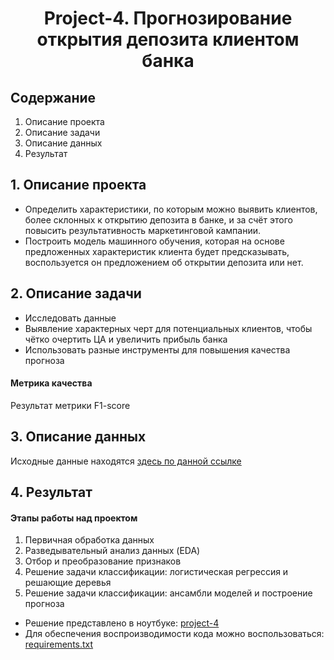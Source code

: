 # <center>Project-4. Прогнозирование открытия депозита клиентом банка</center> 

## Содержание

1. Описание проекта
2. Описание задачи
3. Описание данных
4. Результат



## 1. Описание проекта

* Определить характеристики, по которым можно выявить клиентов, более склонных к открытию депозита в банке, и за счёт этого повысить результативность маркетинговой кампании. 
* Построить модель машинного обучения, которая на основе предложенных характеристик клиента будет предсказывать, воспользуется он предложением об открытии депозита или нет.

## 2. Описание задачи

- Исследовать данные
- Выявление характерных черт для потенциальных клиентов, чтобы чётко очертить ЦА и увеличить прибыль банка
- Использовать разные инструменты для повышения качества прогноза 

#### Метрика качества

Результат метрики F1-score

## 3. Описание данных

Исходные данные находятся [здесь по данной ссылке](https://drive.google.com/file/d/1Vbbve8Ld4BxhQiLBS_kObsu7vJLDyYGA/view)

## 4. Результат

#### Этапы работы над проектом
1. Первичная обработка данных
2. Разведывательный анализ данных (EDA)
3. Отбор и преобразование признаков
4. Решение задачи классификации: логистическая регрессия и решающие деревья
5. Решение задачи классификации: ансамбли моделей и построение прогноза

* Решение представлено в ноутбуке: 
[project-4](https://github.com/EvgeniiOvcharenko/Project_Data_Science/blob/master/PROJECT-4.%20%D0%97%D0%B0%D0%B4%D0%B0%D1%87%D0%B0%20%D0%BA%D0%BB%D0%B0%D1%81%D1%81%D0%B8%D1%84%D0%B8%D0%BA%D0%B0%D1%86%D0%B8%D0%B8/Project_4_ML.ipynb)
* Для обеспечения воспроизводимости кода можно воспользоваться: [requirements.txt](https://github.com/EvgeniiOvcharenko/Project_Data_Science/blob/master/PROJECT-4.%20%D0%97%D0%B0%D0%B4%D0%B0%D1%87%D0%B0%20%D0%BA%D0%BB%D0%B0%D1%81%D1%81%D0%B8%D1%84%D0%B8%D0%BA%D0%B0%D1%86%D0%B8%D0%B8/requirements.txt)